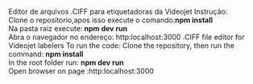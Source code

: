 Editor de arquivos .CIFF para etiquetadoras da Videojet
Instrução:
<br>
Clone o repositorio,apos isso execute o comando:<STRONG>npm install</STRONG> 
<br>
Na pasta raiz execute:<STRONG> npm dev run</STRONG>
<br>
Abra o navegador no endereço: http:localhost:3000
.CIFF file editor for Videojet labelers
To run the code:
Clone the repository, then run the command: <STRONG>npm install</STRONG> 
<br>
In the root folder run: <STRONG> npm dev run</STRONG>
<br>
Open browser on page :http:localhost:3000
